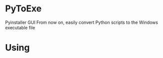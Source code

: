 # PyToExe
Pyinstaller GUI
From now on, easily convert Python scripts to the Windows executable file

# Using 

